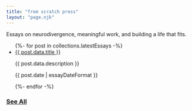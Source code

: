 ```yaml
---
title: "from scratch press"
layout: "page.njk"
---
```


Essays on neurodivergence, meaningful work, and building a life that fits.

<ul class="essays-list">
  {%- for post in collections.latestEssays -%}
    <li class="essay-item">
      <a href="{{ post.url }}" class="essay-title">{{ post.data.title }}</a>
      <p class="essay-description">{{ post.data.description }}</p>
      <p class="essay-date">{{ post.date | essayDateFormat }}</p>
    </li>
  {%- endfor -%}
</ul>

### [See All](/essays/)
